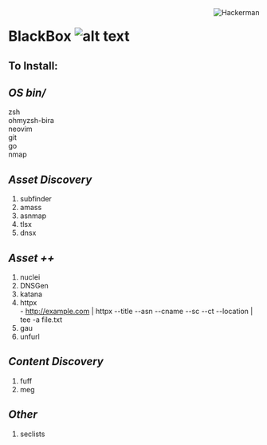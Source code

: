 <picture>
  <source media="(prefers-color-scheme: dark)" srcset="https://emoji.gg/assets/emoji/6084_hackerman.png">
  <source media="(prefers-color-scheme: light)" srcset="https://emoji.gg/assets/emoji/6084_hackerman.png">
  <img align="right" alt="Hackerman" src="https://emoji.gg/assets/emoji/6084_hackerman.png">
</picture>

# **BlackBox** ![alt text](https://emoji.gg/assets/emoji/6084_hackerman.png "Hackerman")
## To Install:

## *OS bin/* 
zsh  
ohmyzsh-bira  
neovim  
git  
go  
nmap  
 
## *Asset Discovery*
  1. subfinder
  2. amass
  3. asnmap
  4. tlsx
  5. dnsx


## *Asset ++*
  1. nuclei
  2. DNSGen
  3. katana
  4. httpx  
    - http://example.com | httpx --title --asn --cname --sc --ct --location | tee -a file.txt
  5. gau
  6. unfurl

## *Content Discovery*
  1. fuff
  2. meg

## *Other*
  1. seclists
